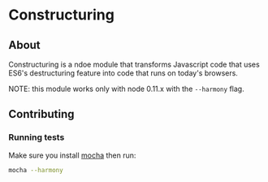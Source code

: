 # Constructuring

## About

Constructuring is a ndoe module that transforms Javascript code that uses ES6's
destructuring feature into code that runs on today's browsers.

NOTE: this module works only with node 0.11.x with the `--harmony` flag.

## Contributing

### Running tests

Make sure you install [mocha](http://visionmedia.github.io/mocha/#installation) then run:

```bash
mocha --harmony
```
